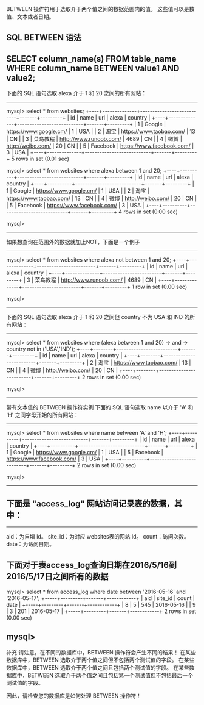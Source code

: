 BETWEEN 操作符用于选取介于两个值之间的数据范围内的值。
这些值可以是数值、文本或者日期。



SQL BETWEEN 语法
----------------------------------------------------
SELECT column_name(s)
FROM table_name
WHERE column_name BETWEEN value1 AND value2;
----------------------------------------------------

下面的 SQL 语句选取 alexa 介于 1 和 20 之间的所有网站：

----------------------------------------------------
mysql> select * from websites;
+----+--------------+---------------------------+-------+---------+
| id | name         | url                       | alexa | country |
+----+--------------+---------------------------+-------+---------+
|  1 | Google       | https://www.google.cm/    |     1 | USA     |
|  2 | 淘宝         | https://www.taobao.com/   |    13 | CN      |
|  3 | 菜鸟教程     | http://www.runoob.com/    |  4689 | CN      |
|  4 | 微博         | http://weibo.com/         |    20 | CN      |
|  5 | Facebook     | https://www.facebook.com/ |     3 | USA     |
+----+--------------+---------------------------+-------+---------+
5 rows in set (0.01 sec)

mysql> select * from websites where alexa between 1 and 20;
+----+----------+---------------------------+-------+---------+
| id | name     | url                       | alexa | country |
+----+----------+---------------------------+-------+---------+
|  1 | Google   | https://www.google.cm/    |     1 | USA     |
|  2 | 淘宝     | https://www.taobao.com/   |    13 | CN      |
|  4 | 微博     | http://weibo.com/         |    20 | CN      |
|  5 | Facebook | https://www.facebook.com/ |     3 | USA     |
+----+----------+---------------------------+-------+---------+
4 rows in set (0.00 sec)

mysql> 

----------------------------------------------------

如果想查询在范围外的数据就加上NOT，下面是一个例子

----------------------------------------------------

mysql> select * from websites where alexa not between 1 and 20;
+----+--------------+------------------------+-------+---------+
| id | name         | url                    | alexa | country |
+----+--------------+------------------------+-------+---------+
|  3 | 菜鸟教程     | http://www.runoob.com/ |  4689 | CN      |
+----+--------------+------------------------+-------+---------+
1 row in set (0.00 sec)

mysql> 

----------------------------------------------------

下面的 SQL 语句选取 alexa 介于 1 和 20 之间但 country 不为 USA 和 IND 的所有网站：

----------------------------------------------------
mysql> select * from websites where (alexa between 1 and 20)
    -> and 
    -> country not in ('USA','IND');
+----+--------+-------------------------+-------+---------+
| id | name   | url                     | alexa | country |
+----+--------+-------------------------+-------+---------+
|  2 | 淘宝   | https://www.taobao.com/ |    13 | CN      |
|  4 | 微博   | http://weibo.com/       |    20 | CN      |
+----+--------+-------------------------+-------+---------+
2 rows in set (0.00 sec)

mysql> 

----------------------------------------------------

带有文本值的 BETWEEN 操作符实例
下面的 SQL 语句选取 name 以介于 'A' 和 'H' 之间字母开始的所有网站：

----------------------------------------------------
mysql> select * from websites where name between 'A' and 'H';
+----+----------+---------------------------+-------+---------+
| id | name     | url                       | alexa | country |
+----+----------+---------------------------+-------+---------+
|  1 | Google   | https://www.google.cm/    |     1 | USA     |
|  5 | Facebook | https://www.facebook.com/ |     3 | USA     |
+----+----------+---------------------------+-------+---------+
2 rows in set (0.00 sec)

mysql> 

----------------------------------------------------

下面是 "access_log" 网站访问记录表的数据，其中：
----------------------------------------------------

----------------------------------------------------
aid：为自增 id。
site_id：为对应 websites表的网站 id。
count：访问次数。
date：为访问日期。


下面对于表access_log查询日期在2016/5/16到2016/5/17日之间所有的数据
----------------------------------------------------
mysql> select * from access_log where date between '2016-05-16' and '2016-05-17';
+-----+---------+-------+------------+
| aid | site_id | count | date       |
+-----+---------+-------+------------+
|   8 |       5 |   545 | 2016-05-16 |
|   9 |       3 |   201 | 2016-05-17 |
+-----+---------+-------+------------+
2 rows in set (0.00 sec)

mysql> 
----------------------------------------------------

补充
请注意，在不同的数据库中，BETWEEN 操作符会产生不同的结果！
在某些数据库中，BETWEEN 选取介于两个值之间但不包括两个测试值的字段。
在某些数据库中，BETWEEN 选取介于两个值之间且包括两个测试值的字段。
在某些数据库中，BETWEEN 选取介于两个值之间且包括第一个测试值但不包括最后一个测试值的字段。

因此，请检查您的数据库是如何处理 BETWEEN 操作符！


